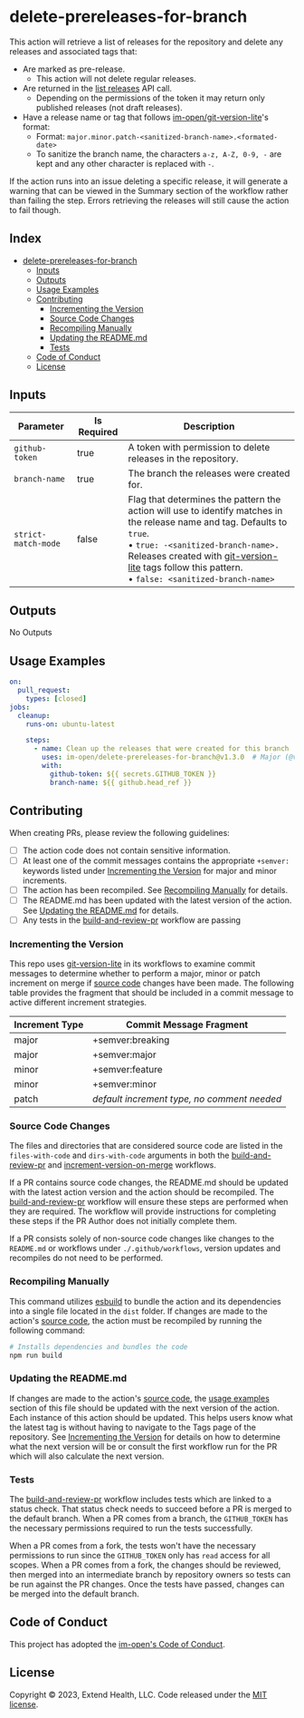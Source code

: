 # delete-prereleases-for-branch

This action will retrieve a list of releases for the repository and delete any releases and associated tags that:

- Are marked as pre-release.
  - This action will not delete regular releases.
- Are returned in the [list releases] API call.
  - Depending on the permissions of the token it may return only published releases (not draft releases).
- Have a release name or tag that follows [im-open/git-version-lite]'s format:
  - Format: `major.minor.patch-<sanitized-branch-name>.<formated-date>`
  - To sanitize the branch name, the characters `a-z, A-Z, 0-9, -` are kept and any other character is replaced with `-`.

If the action runs into an issue deleting a specific release, it will generate a warning that can be viewed in the Summary section of the workflow rather than failing the step.  Errors retrieving the releases will still cause the action to fail though.

## Index <!-- omit in toc -->

- [delete-prereleases-for-branch](#delete-prereleases-for-branch)
  - [Inputs](#inputs)
  - [Outputs](#outputs)
  - [Usage Examples](#usage-examples)
  - [Contributing](#contributing)
    - [Incrementing the Version](#incrementing-the-version)
    - [Source Code Changes](#source-code-changes)
    - [Recompiling Manually](#recompiling-manually)
    - [Updating the README.md](#updating-the-readmemd)
    - [Tests](#tests)
  - [Code of Conduct](#code-of-conduct)
  - [License](#license)

## Inputs

| Parameter           | Is Required | Description                                                                                                                                                                                                                                                   |
|---------------------|-------------|---------------------------------------------------------------------------------------------------------------------------------------------------------------------------------------------------------------------------------------------------------------|
| `github-token`      | true        | A token with permission to delete releases in the repository.                                                                                                                                                                                                 |
| `branch-name`       | true        | The branch the releases were created for.                                                                                                                                                                                                                     |
| `strict-match-mode` | false       | Flag that determines the pattern the action will use to identify matches in the release name and tag.  Defaults to `true`.<br/>• `true: -<sanitized-branch-name>.` Releases created with [git-version-lite] tags follow this pattern.<br/>• `false: <sanitized-branch-name>` |

## Outputs

No Outputs

## Usage Examples

```yml
on:
  pull_request:
    types: [closed]
jobs:
  cleanup:
    runs-on: ubuntu-latest

    steps:
      - name: Clean up the releases that were created for this branch
        uses: im-open/delete-prereleases-for-branch@v1.3.0  # Major (@v1) and major.minor (@v1.3) tags are also available
        with:
          github-token: ${{ secrets.GITHUB_TOKEN }}
          branch-name: ${{ github.head_ref }}
```

## Contributing

When creating PRs, please review the following guidelines:

- [ ] The action code does not contain sensitive information.
- [ ] At least one of the commit messages contains the appropriate `+semver:` keywords listed under [Incrementing the Version] for major and minor increments.
- [ ] The action has been recompiled.  See [Recompiling Manually] for details.
- [ ] The README.md has been updated with the latest version of the action.  See [Updating the README.md] for details.
- [ ] Any tests in the [build-and-review-pr] workflow are passing

### Incrementing the Version

This repo uses [git-version-lite] in its workflows to examine commit messages to determine whether to perform a major, minor or patch increment on merge if [source code] changes have been made.  The following table provides the fragment that should be included in a commit message to active different increment strategies.

| Increment Type | Commit Message Fragment                     |
|----------------|---------------------------------------------|
| major          | +semver:breaking                            |
| major          | +semver:major                               |
| minor          | +semver:feature                             |
| minor          | +semver:minor                               |
| patch          | *default increment type, no comment needed* |

### Source Code Changes

The files and directories that are considered source code are listed in the `files-with-code` and `dirs-with-code` arguments in both the [build-and-review-pr] and [increment-version-on-merge] workflows.

If a PR contains source code changes, the README.md should be updated with the latest action version and the action should be recompiled.  The [build-and-review-pr] workflow will ensure these steps are performed when they are required.  The workflow will provide instructions for completing these steps if the PR Author does not initially complete them.

If a PR consists solely of non-source code changes like changes to the `README.md` or workflows under `./.github/workflows`, version updates and recompiles do not need to be performed.

### Recompiling Manually

This command utilizes [esbuild] to bundle the action and its dependencies into a single file located in the `dist` folder.  If changes are made to the action's [source code], the action must be recompiled by running the following command:

```sh
# Installs dependencies and bundles the code
npm run build
```

### Updating the README.md

If changes are made to the action's [source code], the [usage examples] section of this file should be updated with the next version of the action.  Each instance of this action should be updated.  This helps users know what the latest tag is without having to navigate to the Tags page of the repository.  See [Incrementing the Version] for details on how to determine what the next version will be or consult the first workflow run for the PR which will also calculate the next version.

### Tests

The [build-and-review-pr] workflow includes tests which are linked to a status check. That status check needs to succeed before a PR is merged to the default branch.  When a PR comes from a branch, the `GITHUB_TOKEN` has the necessary permissions required to run the tests successfully.

When a PR comes from a fork, the tests won't have the necessary permissions to run since the `GITHUB_TOKEN` only has `read` access for all scopes. When a PR comes from a fork, the changes should be reviewed, then merged into an intermediate branch by repository owners so tests can be run against the PR changes.  Once the tests have passed, changes can be merged into the default branch.

## Code of Conduct

This project has adopted the [im-open's Code of Conduct](https://github.com/im-open/.github/blob/main/CODE_OF_CONDUCT.md).

## License

Copyright &copy; 2023, Extend Health, LLC. Code released under the [MIT license](LICENSE).

<!-- Links -->
[Incrementing the Version]: #incrementing-the-version
[Recompiling Manually]: #recompiling-manually
[Updating the README.md]: #updating-the-readmemd
[source code]: #source-code-changes
[usage examples]: #usage-examples
[build-and-review-pr]: ./.github/workflows/build-and-review-pr.yml
[increment-version-on-merge]: ./.github/workflows/increment-version-on-merge.yml
[esbuild]: https://esbuild.github.io/getting-started/#bundling-for-node
[git-version-lite]: https://github.com/im-open/git-version-lite
[im-open/git-version-lite]: https://github.com/im-open/git-version-lite
[list releases]: https://docs.github.com/en/rest/reference/repos#list-releases
